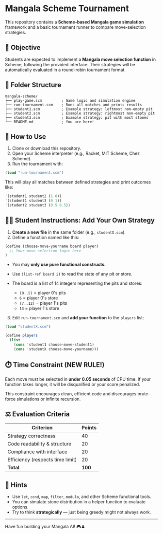 # Mangala Scheme Tournament

This repository contains a **Scheme-based Mangala game simulation** framework and a basic tournament runner to compare move-selection strategies.

## 🌟 Objective

Students are expected to implement a **Mangala move selection function** in Scheme, following the provided interface. Their strategies will be automatically evaluated in a round-robin tournament format.

## 📁 Folder Structure

```
mangala-scheme/
├── play-game.scm         ; Game logic and simulation engine
├── run-tournament.scm    ; Runs all matches and prints results
├── student1.scm          ; Example strategy: leftmost non-empty pit
├── student2.scm          ; Example strategy: rightmost non-empty pit
├── student3.scm          ; Example strategy: pit with most stones
└── README.md             ; You are here!
```

## 🚀 How to Use

1. Clone or download this repository.
2. Open your Scheme interpreter (e.g., Racket, MIT Scheme, Chez Scheme).
3. Run the tournament with:

```scheme
(load "run-tournament.scm")
```

This will play all matches between defined strategies and print outcomes like:

```scheme
'(student1 student2 (1 0))
'(student1 student3 (0 1))
'(student2 student3 (0.5 0.5))
```

## 🧑‍💻 Student Instructions: Add Your Own Strategy

1. **Create a new file** in the same folder (e.g., `studentX.scm`).
2. Define a function named like this:

```scheme
(define (choose-move-yourname board player)
  ;; Your move selection logic here
)
```

* You may **only use pure functional constructs.**
* Use `(list-ref board i)` to read the state of any pit or store.
* The board is a list of 14 integers representing the pits and stores:

  * `(0..5)` = player 0's pits
  * `6` = player 0's store
  * `(7..12)` = player 1's pits
  * `13` = player 1's store

3. Edit `run-tournament.scm` and **add your function** to the `players` list:

```scheme
(load "studentX.scm")

(define players
  (list
    (cons 'student1 choose-move-student1)
    (cons 'studentX choose-move-yourname)))
```

## ⏱️ Time Constraint (NEW RULE!)

Each move must be selected in **under 0.05 seconds** of CPU time.
If your function takes longer, it will be disqualified or your score penalized.

This constraint encourages clean, efficient code and discourages brute-force simulations or infinite recursion.

## ⚖️ Evaluation Criteria

| Criterion                        | Points  |
| -------------------------------- | ------- |
| Strategy correctness             | 40      |
| Code readability & structure     | 20      |
| Compliance with interface        | 20      |
| Efficiency (respects time limit) | 20      |
| **Total**                        | **100** |

## 🧠 Hints

* Use `let`, `cond`, `map`, `filter`, `modulo`, and other Scheme functional tools.
* You can simulate stone distribution in a helper function to evaluate options.
* Try to think **strategically** — just being greedy might not always work.

---

Have fun building your Mangala AI! 🎮♟️
